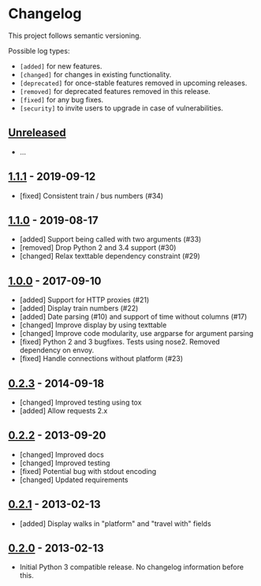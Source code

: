 # Changelog

This project follows semantic versioning.

Possible log types:

- `[added]` for new features.
- `[changed]` for changes in existing functionality.
- `[deprecated]` for once-stable features removed in upcoming releases.
- `[removed]` for deprecated features removed in this release.
- `[fixed]` for any bug fixes.
- `[security]` to invite users to upgrade in case of vulnerabilities.

## [Unreleased]

 - ...

## [1.1.1] - 2019-09-12

 - [fixed] Consistent train / bus numbers (#34)

## [1.1.0] - 2019-08-17

 - [added] Support being called with two arguments (#33)
 - [removed] Drop Python 2 and 3.4 support (#30)
 - [changed] Relax texttable dependency constraint (#29)

## [1.0.0] - 2017-09-10

 - [added] Support for HTTP proxies (#21)
 - [added] Display train numbers (#22)
 - [added] Date parsing (#10) and support of time without columns (#17)
 - [changed] Improve display by using texttable
 - [changed] Improve code modularity, use argparse for argument parsing
 - [fixed] Python 2 and 3 bugfixes. Tests using nose2. Removed dependency on envoy.
 - [fixed] Handle connections without platform (#23)

## [0.2.3] - 2014-09-18

 - [changed] Improved testing using tox
 - [added] Allow requests 2.x

## [0.2.2] - 2013-09-20

 - [changed] Improved docs
 - [changed] Improved testing
 - [fixed] Potential bug with stdout encoding
 - [changed] Updated requirements

## [0.2.1] - 2013-02-13

 - [added] Display walks in "platform" and "travel with" fields

## [0.2.0] - 2013-02-13

 - Initial Python 3 compatible release.
   No changelog information before this.

[Unreleased]: https://github.com/dbrgn/fahrplan/compare/v1.1.0...HEAD
[1.1.1]: https://github.com/dbrgn/fahrplan/compare/v1.1.0...v1.1.1
[1.1.0]: https://github.com/dbrgn/fahrplan/compare/v1.0.0...v1.1.0
[1.0.0]: https://github.com/dbrgn/fahrplan/compare/v0.2.3...v1.0.0
[0.2.3]: https://github.com/dbrgn/fahrplan/compare/v0.2.2...v0.2.3
[0.2.2]: https://github.com/dbrgn/fahrplan/compare/v0.2.1...v0.2.2
[0.2.1]: https://github.com/dbrgn/fahrplan/compare/v0.2.0...v0.2.1
[0.2.0]: https://github.com/dbrgn/fahrplan/compare/cf24396...v0.2.0

